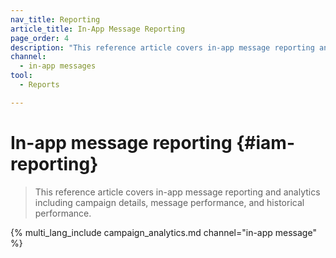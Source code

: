 ```yaml
---
nav_title: Reporting
article_title: In-App Message Reporting
page_order: 4
description: "This reference article covers in-app message reporting and analytics including campaign details, message performance, and historical performance."
channel:
  - in-app messages
tool:
  - Reports

---
```


# In-app message reporting {#iam-reporting}

> This reference article covers in-app message reporting and analytics including campaign details, message performance, and historical performance.

{% multi_lang_include campaign_analytics.md channel="in-app message" %}

